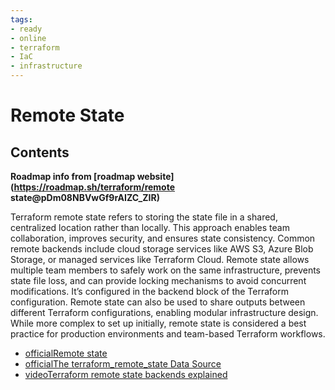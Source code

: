```yaml
---
tags:
- ready
- online
- terraform
- IaC
- infrastructure
---
```


# Remote State

## Contents

__Roadmap info from [roadmap website](<https://roadmap.sh/terraform/remote> state@pDm08NBVwGf9rAIZC_ZIR)__

Terraform remote state refers to storing the state file in a shared, centralized location rather than locally. This approach enables team collaboration, improves security, and ensures state consistency. Common remote backends include cloud storage services like AWS S3, Azure Blob Storage, or managed services like Terraform Cloud. Remote state allows multiple team members to safely work on the same infrastructure, prevents state file loss, and can provide locking mechanisms to avoid concurrent modifications. It’s configured in the backend block of the Terraform configuration. Remote state can also be used to share outputs between different Terraform configurations, enabling modular infrastructure design. While more complex to set up initially, remote state is considered a best practice for production environments and team-based Terraform workflows.

- [officialRemote state](https://developer.hashicorp.com/terraform/language/state/remote)
- [officialThe terraform_remote_state Data Source](https://developer.hashicorp.com/terraform/language/state/remote-state-data)
- [videoTerraform remote state backends explained](https://www.youtube.com/watch?v=jSoMQCBxp7E)
